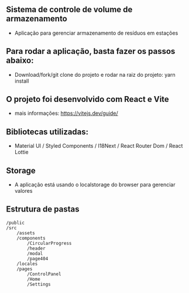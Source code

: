 ## Sistema de controle de volume de armazenamento
- Aplicação para gerenciar armazenamento de resíduos em estações

## Para rodar a aplicação, basta fazer os passos abaixo: 
- Download/fork/git clone do projeto e rodar na raiz do projeto: yarn install


## O projeto foi desenvolvido com React e Vite

- mais informações: https://vitejs.dev/guide/


## Bibliotecas utilizadas:

- Material UI / Styled Components / I18Next / React Router Dom / React Lottie


## Storage

- A aplicação está usando o localstorage do browser para gerenciar valores


## Estrutura de pastas

```
/public
/src
    /assets
    /components
        /CircularProgress
        /header
        /modal
        /page404
    /locales
    /pages
        /ControlPanel
        /Home
        /Settings

```
